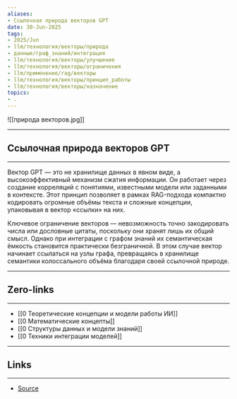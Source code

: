 ```yaml
---
aliases: 
- Ссылочная природа векторов GPT 
date: 30-Jun-2025
tags:
- 2025/Jun
- llm/технология/векторы/природа
- данные/граф_знаний/интеграция
- llm/технология/векторы/улучшение
- llm/технология/векторы/ограничения
- llm/применение/rag/векторы
- llm/технология/векторы/принцип_работы
- llm/технология/векторы/назначение
topics:
- .
---
```

![[природа векторов.jpg]]

-----
##  Ссылочная природа векторов GPT 
-----
Вектор GPT — это не хранилище данных в явном виде, а высокоэффективный механизм сжатия информации. Он работает через создание корреляций с понятиями, известными модели или заданными в контексте. Этот принцип позволяет в рамках RAG-подхода компактно кодировать огромные объёмы текста и сложные концепции, упаковывая в вектор «ссылки» на них.

Ключевое ограничение векторов — невозможность точно закодировать числа или дословные цитаты, поскольку они хранят лишь их общий смысл. Однако при интеграции с графом знаний их семантическая ёмкость становится практически безграничной. В этом случае вектор начинает ссылаться на узлы графа, превращаясь в хранилище семантики колоссального объёма благодаря своей ссылочной природе.

---
## Zero-links
---
- [[0 Теоретические концепции и модели работы ИИ]]
- [[0 Математические концепты]]
- [[0 Структуры данных и модели знаний]]
- [[0 Техники интеграции моделей]]

---
## Links
---
- [Source](https://t.me/turboproject/1748)